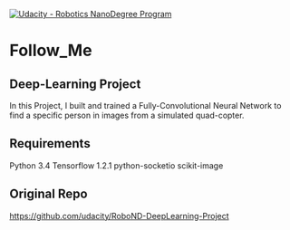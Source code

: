 [![Udacity - Robotics NanoDegree Program](https://s3-us-west-1.amazonaws.com/udacity-robotics/Extra+Images/RoboND_flag.png)](https://www.udacity.com/robotics)
# Follow_Me
## Deep-Learning Project
In this Project, I built and trained a Fully-Convolutional Neural Network to find a specific person in images from a simulated quad-copter.

## Requirements 
  Python 3.4
  Tensorflow 1.2.1
  python-socketio
  scikit-image
 
## Original Repo 
  https://github.com/udacity/RoboND-DeepLearning-Project

  
